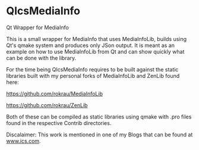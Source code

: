 # QIcsMediaInfo
Qt Wrapper for MediaInfo

This is a small wrapper for MediaInfo that uses MediaInfoLib, builds using Qt's qmake system and produces only JSon output. It is meant as an example on how to use MediaInfoLib from Qt and can show quickly what can be done with the library. 

For the time being QIcsMediaInfo requires to be built against the static libraries built with my personal forks of MediaInfoLib and ZenLib found here:

https://github.com/rokrau/MediaInfoLib

https://github.com/rokrau/ZenLib

Both of these can be compiled as static libraries using qmake with .pro files found in the respective Contrib directories. 

Discalaimer: This work is mentioned in one of my Blogs that can be found at www.ics.com. 
